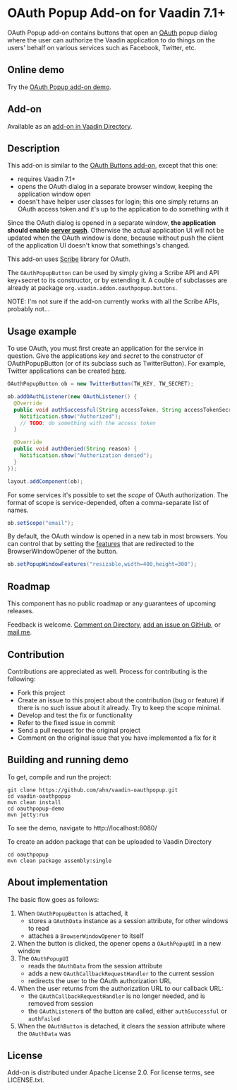 # OAuth Popup Add-on for Vaadin 7.1+

OAuth Popup add-on contains buttons that open an
[OAuth](http://en.wikipedia.org/wiki/OAuth) popup dialog where the user
can authorize the Vaadin application to do things on the users' behalf on
various services such as Facebook, Twitter, etc.


## Online demo

Try the [OAuth Popup add-on demo](http://130.230.142.91:8080/oauthpopup/).


## Add-on

Available as an [add-on in Vaadin
Directory](http://vaadin.com/addon/oauth-popup-add-on).


## Description

This add-on is similar to the [OAuth Buttons add-on](http://vaadin.com/addon/oauth-buttons), except that this one:

- requires Vaadin 7.1+
- opens the OAuth dialog in a separate browser window, keeping the application window open
- doesn't have helper user classes for login; this one simply returns an OAuth access token and it's up to the application to do something with it

Since the OAuth dialog is opened in a separate window,
**the application should enable [server push](https://vaadin.com/book/vaadin7/-/page/advanced.push.html)**.
Otherwise the actual application UI will not be updated when the OAuth window is done,
because without push the client of the application UI doesn't know that somethings's changed.

This add-on uses [Scribe](https://github.com/fernandezpablo85/scribe-java/) library for OAuth.

The `OAuthPopupButton` can be used by simply giving a Scribe API and API key+secret to its constructor, or by extending it.
A couble of subclasses are already at package `org.vaadin.addon.oauthpopup.buttons`.

NOTE: I'm not sure if the add-on currently works with all the Scribe APIs, probably not...


## Usage example

To use OAuth, you must first create an application for the service in question.
Give the applications *key* and *secret* to the constructor of OAuthPopupButton (or of its subclass such as TwitterButton).
For example, Twitter applications can be created [here](https://dev.twitter.com/apps).

```java
OAuthPopupButton ob = new TwitterButton(TW_KEY, TW_SECRET);

ob.addOAuthListener(new OAuthListener() {
  @Override
  public void authSuccessful(String accessToken, String accessTokenSecret) {
    Notification.show("Authorized");
    // TODO: do something with the access token
  }

  @Override
  public void authDenied(String reason) {
    Notification.show("Authorization denied");
  }
});

layout.addComponent(ob);

```

For some services it's possible to set the *scope* of OAuth authorization.
The format of scope is service-depended, often a comma-separate list of names.

```java
ob.setScope("email");
```

By default, the OAuth window is opened in a new tab in most browsers.
You can control that by setting the [features](https://vaadin.com/book/vaadin7/-/page/advanced.html)
that are redirected to the BrowserWindowOpener of the button.

```java
ob.setPopupWindowFeatures("resizable,width=400,height=300");
```


## Roadmap

This component has no public roadmap or any guarantees of upcoming releases.

Feedback is welcome. [Comment on Directory](http://vaadin.com/addon/oauth-popup), [add an issue on GitHub](https://github.com/ahn/vaadin-oauthpopup/issues/), or [mail me](mailto:anttihn@gmail.com).


## Contribution

Contributions are appreciated as well. Process for contributing is the following:

- Fork this project
- Create an issue to this project about the contribution (bug or feature) if there is no such issue about it already. Try to keep the scope minimal.
- Develop and test the fix or functionality
- Refer to the fixed issue in commit
- Send a pull request for the original project
- Comment on the original issue that you have implemented a fix for it


## Building and running demo

To get, compile and run the project:

    git clone https://github.com/ahn/vaadin-oauthpopup.git
    cd vaadin-oauthpopup
    mvn clean install
    cd oauthpopup-demo
    mvn jetty:run

To see the demo, navigate to http://localhost:8080/

To create an addon package that can be uploaded to Vaadin Directory

    cd oauthpopup
    mvn clean package assembly:single

## About implementation

The basic flow goes as follows:

1. When `OAuthPopupButton` is attached, it
    * stores a `OAuthData` instance as a session attribute, for other windows to read
    * attaches a `BrowserWindowOpener` to itself
2. When the button is clicked, the opener opens a `OAuthPopupUI` in a new window
3. The `OAuthPopupUI`
    * reads the `OAuthData` from the session attribute
    * adds a new `OAuthCallbackRequestHandler` to the current session
    * redirects the user to the OAuth authorization URL
4. When the user returns from the authorization URL to our callback URL:
    * the `OAuthCallbackRequestHandler` is no longer needed, and is removed from session
    * the `OAuthListener`s of the button are called, either `authSuccessful` or `authFailed` 
5. When the `OAuthButton` is detached, it clears the session attribute where the `OAuthData` was


## License

Add-on is distributed under Apache License 2.0. For license terms, see LICENSE.txt.




